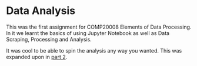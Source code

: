 # Data Analysis 
This was the first assignment for COMP20008 Elements of Data Processing. 
In it we learnt the basics of using Jupyter Notebook as well as Data Scraping, Processing and Analysis.

It was cool to be able to spin the analysis any way you wanted. 
This was expanded upon in [part 2](https://github.com/samuel-x/elements-data-2).
